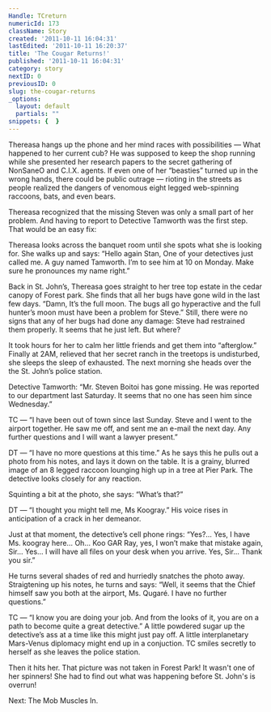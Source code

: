 ```yaml
---
Handle: TCreturn
numericId: 173
className: Story
created: '2011-10-11 16:04:31'
lastEdited: '2011-10-11 16:20:37'
title: 'The Cougar Returns!'
published: '2011-10-11 16:04:31'
category: story
nextID: 0
previousID: 0
slug: the-cougar-returns
_options:
  layout: default
  partials: ""
snippets: {  }
---
```

Thereasa hangs up the phone and her mind races with possibilities — What happened to her current cub? He was supposed to keep the shop running while she presented her research papers to the secret gathering of NonSaneO and C.I.X. agents. If even one of her “beasties” turned up in the wrong hands, there could be public outrage — rioting in the streets as people realized the dangers of venomous eight legged web-spinning raccoons, bats, and even bears.

Thereasa recognized that the missing Steven was only a small part of her problem. And having to report to Detective Tamworth was the first step. That would be an easy fix:

Thereasa looks across the banquet room until she spots what she is looking for. She walks up and says: “Hello again Stan, One of your detectives just called me. A guy named Tamworth. I’m to see him at 10 on Monday. Make sure he pronounces my name right.”

Back in St. John’s, Thereasa goes straight to her tree top estate in the cedar canopy of Forest park. She finds that all her bugs have gone wild in the last few days. “Damn, It’s the full moon. The bugs all go hyperactive and the full hunter’s moon must have been a problem for Steve.” Still, there were no signs that any of her bugs had done any damage: Steve had restrained them properly. It seems that he just left. But where?

It took hours for her to calm her little friends and get them into “afterglow.” Finally at 2AM, relieved that her secret ranch in the treetops is undisturbed, she sleeps the sleep of exhausted. The next morning she heads over the the St. John’s police station.

Detective Tamworth: “Mr. Steven Boitoi has gone missing. He was reported to our department last Saturday. It seems that no one has seen him since Wednesday.”

TC — “I have been out of town since last Sunday. Steve and I went to the airport together. He saw me off, and sent me an e-mail the next day. Any further questions and I will want a lawyer present.”

DT — “I have no more questions at this time.” As he says this he pulls out a photo from his notes, and lays it down on the table. It is a grainy, blurred image of an 8 legged raccoon lounging high up in a tree at Pier Park. The detective looks closely for any reaction.

Squinting a bit at the photo, she says: “What’s that?”

DT — “I thought you might tell me, Ms Koogray.” His voice rises in anticipation of a crack in her demeanor.

Just at that moment, the detective’s cell phone rings: “Yes?… Yes, I have Ms. koogray here… Oh… Koo GAR Ray, yes, I won’t make that mistake again, Sir… Yes… I will have all files on your desk when you arrive. Yes, Sir... Thank you sir.”

He turns several shades of red and hurriedly snatches the photo away. Straigtening up his notes, he turns and says: “Well, it seems that the Chief himself saw you both at the airport, Ms. Qugaré. I have no further questions.”

TC — “I know you are doing your job. And from the looks of it, you are on a path to become quite a great detective.” A little powdered sugar up the detective’s ass at a time like this might just pay off. A little interplanetary Mars-Venus diplomacy might end up in a conjuction. TC smiles secretly to herself as she leaves the police station.

Then it hits her. That picture was not taken in Forest Park! It wasn't one of her spinners! She had to find out what was happening before St. John's is overrun!

Next: The Mob Muscles In.

